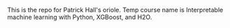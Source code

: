 This is the repo for Patrick Hall's oriole. Temp course name is Interpretable machine learning with Python, XGBoost, and H2O.